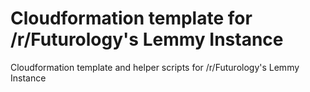 # Cloudformation template for /r/Futurology's Lemmy Instance

Cloudformation template and helper scripts for /r/Futurology's Lemmy Instance
